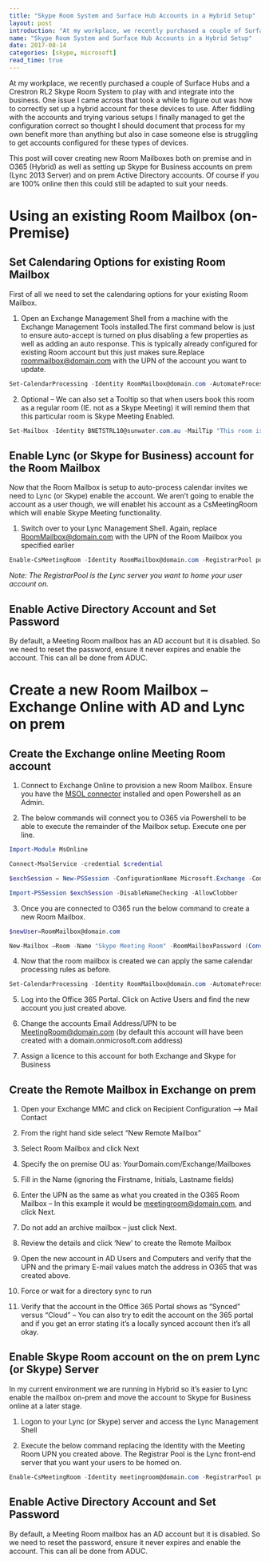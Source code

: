 ```yaml
---
title: "Skype Room System and Surface Hub Accounts in a Hybrid Setup"
layout: post
introduction: "At my workplace, we recently purchased a couple of Surface Hubs and a Crestron RL2 Skype Room System to play with and integrate into the business. One issue I came across that took a while to figure out was how to correctly set up a hybrid account for these devices to use"
name: "Skype Room System and Surface Hub Accounts in a Hybrid Setup"
date: 2017-08-14
categories: [skype, microsoft]
read_time: true
---
```


At my workplace, we recently purchased a couple of Surface Hubs and a Crestron RL2 Skype Room System to play with and integrate into the business. One issue I came across that took a while to figure out was how to correctly set up a hybrid account for these devices to use. After fiddling with the accounts and trying various setups I finally managed to get the configuration correct so thought I should document that process for my own benefit more than anything but also in case someone else is struggling to get accounts configured for these types of devices.


This post will cover creating new Room Mailboxes both on premise and in O365 (Hybrid) as well as setting up Skype for Business accounts on prem (Lync 2013 Server) and on prem Active Directory accounts. Of course if you are 100% online then this could still be adapted to suit your needs.


# **Using an existing Room Mailbox (on-Premise)**
## Set Calendaring Options for existing Room Mailbox
First of all we need to set the calendaring options for your existing Room Mailbox.


1. Open an Exchange Management Shell from a machine with the Exchange Management Tools installed.The first command below is just to ensure auto-accept is turned on plus disabling a few properties as well as adding an auto response. This is typically already configured for existing Room account but this just makes sure.Replace roommailbox@domain.com with the UPN of the account you want to update.
``` powershell
Set-CalendarProcessing -Identity RoomMailbox@domain.com -AutomateProcessing AutoAccept -AddOrganizerToSubject $false -RemovePrivateProperty $false -DeleteComments $false -DeleteSubject $false –AddAdditionalResponse $true –AdditionalResponse "Your meeting is now scheduled and if it was enabled as a Skype Meeting will provide a seamless click-to-join experience from the conference room"
```
 
2. Optional – We can also set a Tooltip so that when users book this room as a regular room (IE. not as a Skype Meeting) it will remind them that this particular room is Skype Meeting Enabled.
``` powershell
Set-Mailbox -Identity BNETSTRL10@sunwater.com.au -MailTip "This room is equipped to support Skype for Business Meetings"
```


## Enable Lync (or Skype for Business) account for the Room Mailbox
Now that the Room Mailbox is setup to auto-process calendar invites we need to Lync (or Skype) enable the account. We aren’t going to enable the account as a user though, we will enablet his account as a CsMeetingRoom which will enable Skype Meeting functionality.


1. Switch over to your Lync Management Shell. Again, replace RoomMailbox@domain.com with the UPN of the Room Mailbox you specified earlier
``` powershell
Enable-CsMeetingRoom -Identity RoomMailbox@domain.com -RegistrarPool pool@domain.com -SipAddressType EmailAddress
```
   *Note: The RegistrarPool is the Lync server you want to home your user account on.*



## Enable Active Directory Account and Set Password
By default, a Meeting Room mailbox has an AD account but it is disabled. So we need to reset the password, ensure it never expires and enable the account. This can all be done from ADUC.


# **Create a new Room Mailbox – Exchange Online with AD and Lync on prem**
## Create the Exchange online Meeting Room account


1. Connect to Exchange Online to provision a new Room Mailbox.
    Ensure you have the [MSOL connector](https://www.microsoft.com/en-us/download/details.aspx?id=41950) installed and open Powershell as an Admin.

2. The below commands will connect you to O365 via Powershell to be able to execute the remainder of the Mailbox setup. Execute one per line.

``` powershell
Import-Module MsOnline

Connect-MsolService -credential $credential

$exchSession = New-PSSession -ConfigurationName Microsoft.Exchange -ConnectionUri https://ps.outlook.com/powershell -Credential $credential -Authentication Basic -AllowRedirection

Import-PSSession $exchSession -DisableNameChecking -AllowClobber
```

3. Once you are connected to O365 run the below command to create a new Room Mailbox.

``` powershell
$newUser=RoomMailbox@domain.com

New-Mailbox –Room -Name "Skype Meeting Room" -RoomMailboxPassword (ConvertTo-SecureString –String "P@ssw0rd1" -AsPlainText -Force) -EnableRoomMailboxAccount $true
```

4. Now that the room mailbox is created we can apply the same calendar processing rules as before.
``` powershell
Set-CalendarProcessing -Identity RoomMailbox@domain.com -AutomateProcessing AutoAccept -AddOrganizerToSubject $false -RemovePrivateProperty $false -DeleteComments $false -DeleteSubject $false –AddAdditionalResponse $true –AdditionalResponse "Your meeting is now scheduled and if it was enabled as a Skype Meeting will provide a seamless click-to-join experience from the conference room"
```

5. Log into the Office 365 Portal. Click on Active Users and find the new account you just created above.

6. Change the accounts Email Address/UPN to be MeetingRoom@domain.com (by default this account will have been created with a domain.onmicrosoft.com address)

7. Assign a licence to this account for both Exchange and Skype for Business


## Create the Remote Mailbox in Exchange on prem
1. Open your Exchange MMC and click on Recipient Configuration –> Mail Contact

2. From the right hand side select “New Remote Mailbox”

3. Select Room Mailbox and click Next

4. Specify the on premise OU as:
    YourDomain.com/Exchange/Mailboxes

5. Fill in the Name (ignoring the Firstname, Initials, Lastname fields)

6. Enter the UPN as the same as what you created in the O365 Room Mailbox – In this example it would be meetingroom@domain.com, and click Next.

7. Do not add an archive mailbox – just click Next.

8. Review the details and click ‘New’ to create the Remote Mailbox

9. Open the new account in AD Users and Computers and verify that the UPN and the primary E-mail values match the address in O365 that was created above.

10. Force or wait for a directory sync to run

11. Verify that the account in the Office 365 Portal shows as “Synced” versus “Cloud” – You can also try to edit the account on the 365 portal and if you get an error stating it’s a locally synced account then it’s all okay.


## Enable Skype Room account on the on prem Lync (or Skype) Server
In my current environment we are running in Hybrid so it’s easier to Lync enable the mailbox on-prem and move the account to Skype for Business online at a later stage.
1. Logon to your Lync (or Skype) server and access the Lync Management Shell

2. Execute the below command replacing the Identity with the Meeting Room UPN you created above. The Registrar Pool is the Lync front-end server that you want your users to be homed on.
``` powershell
Enable-CsMeetingRoom -Identity meetingroom@domain.com -RegistrarPool pool.domain.com -SipAddressType EmailAddress
```

## Enable Active Directory Account and Set Password
By default, a Meeting Room mailbox has an AD account but it is disabled. So we need to reset the password, ensure it never expires and enable the account. This can all be done from ADUC.